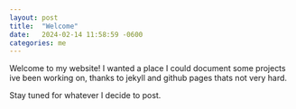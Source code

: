```yaml
---
layout: post
title:  "Welcome"
date:   2024-02-14 11:58:59 -0600
categories: me
---
```


Welcome to my website! I wanted a place I could document some projects ive been working on, thanks to jekyll and github pages thats not very hard.

Stay tuned for whatever I decide to post.



